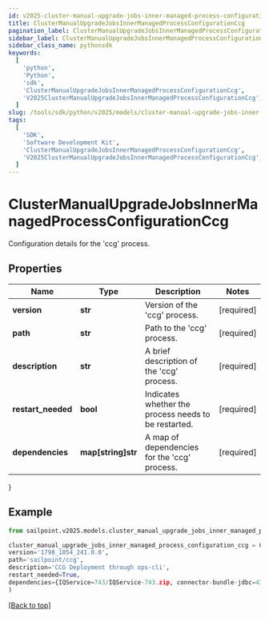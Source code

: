 ```yaml
---
id: v2025-cluster-manual-upgrade-jobs-inner-managed-process-configuration-ccg
title: ClusterManualUpgradeJobsInnerManagedProcessConfigurationCcg
pagination_label: ClusterManualUpgradeJobsInnerManagedProcessConfigurationCcg
sidebar_label: ClusterManualUpgradeJobsInnerManagedProcessConfigurationCcg
sidebar_class_name: pythonsdk
keywords:
  [
    'python',
    'Python',
    'sdk',
    'ClusterManualUpgradeJobsInnerManagedProcessConfigurationCcg',
    'V2025ClusterManualUpgradeJobsInnerManagedProcessConfigurationCcg',
  ]
slug: /tools/sdk/python/v2025/models/cluster-manual-upgrade-jobs-inner-managed-process-configuration-ccg
tags:
  [
    'SDK',
    'Software Development Kit',
    'ClusterManualUpgradeJobsInnerManagedProcessConfigurationCcg',
    'V2025ClusterManualUpgradeJobsInnerManagedProcessConfigurationCcg',
  ]
---
```


# ClusterManualUpgradeJobsInnerManagedProcessConfigurationCcg

Configuration details for the 'ccg' process.

## Properties

| Name | Type | Description | Notes |
| --- | --- | --- | --- |
| **version** | **str** | Version of the 'ccg' process. | [required] |
| **path** | **str** | Path to the 'ccg' process. | [required] |
| **description** | **str** | A brief description of the 'ccg' process. | [required] |
| **restart_needed** | **bool** | Indicates whether the process needs to be restarted. | [required] |
| **dependencies** | **map[string]str** | A map of dependencies for the 'ccg' process. | [required] |

}

## Example

```python
from sailpoint.v2025.models.cluster_manual_upgrade_jobs_inner_managed_process_configuration_ccg import ClusterManualUpgradeJobsInnerManagedProcessConfigurationCcg

cluster_manual_upgrade_jobs_inner_managed_process_configuration_ccg = ClusterManualUpgradeJobsInnerManagedProcessConfigurationCcg(
version='1798_1054_241.0.0',
path='sailpoint/ccg',
description='CCG Deployment through ops-cli',
restart_needed=True,
dependencies={IQService=743/IQService-743.zip, connector-bundle-jdbc=432/connector-bundle-jdbc-432.zip, connector-bundle-misc=437/connector-bundle-misc-437.zip, connector-bundle-unix=242/connector-bundle-unix-242.zip, connector-common-config=208/connector-common-config-208.zip, connector-bundle-filebased=222/connector-bundle-filebased-222.zip, connector-bundle-imprivata=3/connector-bundle-imprivata-3.zip, connector-bundle-mainframe=211/connector-bundle-mainframe-211.zip, connector-bundle-directories=681/connector-bundle-directories-681.zip, connector-bundle-sap-on-prem=196/connector-bundle-sap-on-prem-196.zip, connector-bundle-webservices=1535/connector-bundle-webservices-1535.zip, connector-bundle-sap-cloud-app=175/connector-bundle-sap-cloud-app-175.zip, connector-bundle-healthcare-epic=302/connector-bundle-healthcare-epic-302.zip, connector-bundle-hrms-oraclefusionhcm=166/connector-bundle-hrms-oraclefusionhcm-166.zip, connector-bundle-collaboration-connectors=246/connector-bundle-collaboration-connectors-246.zip}
)

```

[[Back to top]](#)
